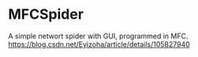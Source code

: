 # MFCSpider
A simple networt spider with GUI, programmed in MFC.
https://blog.csdn.net/Eyizoha/article/details/105827940
